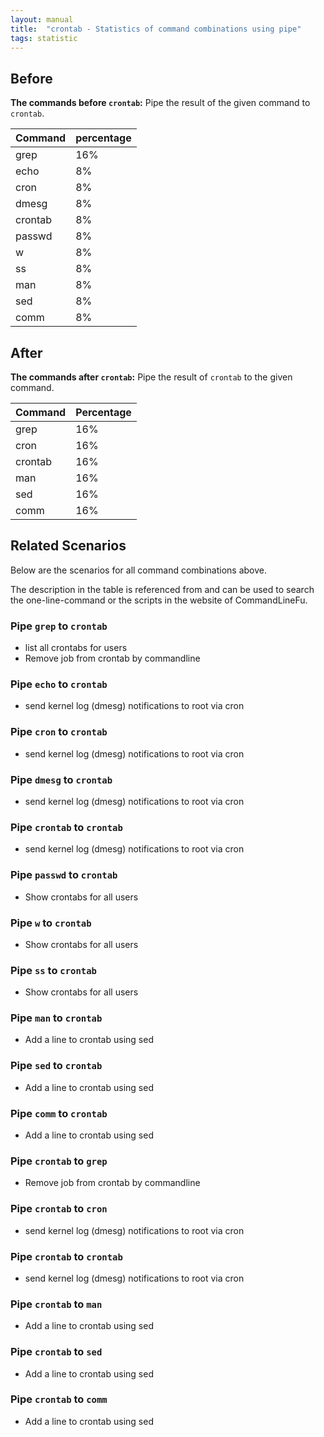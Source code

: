 ```yaml
---
layout: manual
title:  "crontab - Statistics of command combinations using pipe"
tags: statistic
---
```


## Before

__The commands before `crontab`:__ Pipe the result of the given command to `crontab`.

| Command | percentage |
|--------|--------|
| grep | 16% |
| echo | 8% |
| cron | 8% |
| dmesg | 8% |
| crontab | 8% |
| passwd | 8% |
| w | 8% |
| ss | 8% |
| man | 8% |
| sed | 8% |
| comm | 8% |



## After

__The commands after `crontab`:__ Pipe the result of `crontab` to the given command.

| Command | Percentage | 
|-------|--------|
| grep | 16% |
| cron | 16% |
| crontab | 16% |
| man | 16% |
| sed | 16% |
| comm | 16% |



## Related Scenarios

Below are the scenarios for all command combinations above.

The description in the table is referenced from and can be used to search the one-line-command or the scripts in the website of CommandLineFu.


### Pipe `grep` to `crontab`

- list all crontabs for users
- Remove job from crontab by commandline

            
### Pipe `echo` to `crontab`

- send kernel log (dmesg) notifications to root via cron

            
### Pipe `cron` to `crontab`

- send kernel log (dmesg) notifications to root via cron

            
### Pipe `dmesg` to `crontab`

- send kernel log (dmesg) notifications to root via cron

            
### Pipe `crontab` to `crontab`

- send kernel log (dmesg) notifications to root via cron

            
### Pipe `passwd` to `crontab`

- Show crontabs for all users

            
### Pipe `w` to `crontab`

- Show crontabs for all users

            
### Pipe `ss` to `crontab`

- Show crontabs for all users

            
### Pipe `man` to `crontab`

- Add a line to crontab using sed

            
### Pipe `sed` to `crontab`

- Add a line to crontab using sed

            
### Pipe `comm` to `crontab`

- Add a line to crontab using sed

            


### Pipe `crontab` to `grep`

- Remove job from crontab by commandline

            
### Pipe `crontab` to `cron`

- send kernel log (dmesg) notifications to root via cron

            
### Pipe `crontab` to `crontab`

- send kernel log (dmesg) notifications to root via cron

            
### Pipe `crontab` to `man`

- Add a line to crontab using sed

            
### Pipe `crontab` to `sed`

- Add a line to crontab using sed

            
### Pipe `crontab` to `comm`

- Add a line to crontab using sed

            

